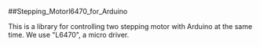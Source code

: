 ##Stepping_Motorl6470_for_Arduino

This is a library for controlling two stepping motor with Arduino at the same time.
We use "L6470", a micro driver.
